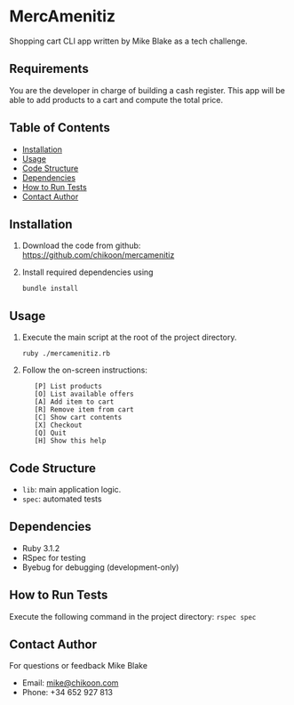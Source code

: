# MercAmenitiz
Shopping cart CLI app written by Mike Blake as a tech challenge.

## Requirements
You are the developer in charge of building a cash register.
This app will be able to add products to a cart and compute the total price.

## Table of Contents
- [Installation](#installation)
- [Usage](#usage)
- [Code Structure](#code-structure)
- [Dependencies](#dependencies)
- [How to Run Tests](#how-to-run-tests)
- [Contact Author](#contact-author)

## Installation
1. Download the code from github: https://github.com/chikoon/mercamenitiz
2. Install required dependencies using 

       bundle install

## Usage
1. Execute the main script at the root of the project directory.

       ruby ./mercamenitiz.rb

2. Follow the on-screen instructions:

          [P] List products
          [O] List available offers
          [A] Add item to cart
          [R] Remove item from cart
          [C] Show cart contents
          [X] Checkout
          [Q] Quit
          [H] Show this help

## Code Structure
- `lib`:  main application logic.
- `spec`: automated tests

## Dependencies
- Ruby 3.1.2
- RSpec for testing
- Byebug for debugging (development-only)

## How to Run Tests
Execute the following command in the project directory:
    `rspec spec`

## Contact Author
For questions or feedback
Mike Blake
- Email: mike@chikoon.com
- Phone: +34 652 927 813
